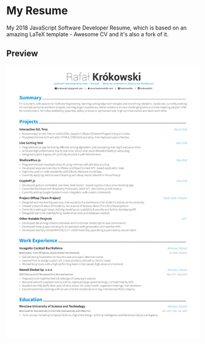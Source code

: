 # My Resume

My 2018 JavaScript Software Developer Resume, which is based on an amazing LaTeX template - Awesome CV and it's also a fork of it.

## Preview

![Resume Screenshot](resume/resume_preview.png)
